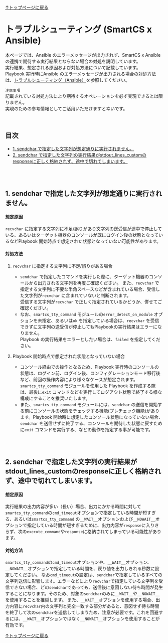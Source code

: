 
[↑トップページに戻る](../README.md)
<br>
# トラブルシューティング (SmartCS x Ansible)

本ページでは、Ansible のエラーメッセージが出力されず、SmartCS x Ansible の連携で期待する実行結果とならない場合の対処を説明しています。  
実行結果、想定される原因および対処方法について記載しています。  
Playbook 実行時にAnsible のエラーメッセージが出力される場合の対処方法は、[トラブルシューティング（Ansible）](./troubleshooting.md)を参照してください。  

`注意事項`  
記載されている対処方法により期待するオペレーションを必ず実現できるとは限りません。  
実現のための参考情報としてご活用いただけますと幸いです。  

<br>

## 目次
- [1. sendchar で指定した文字列が想定通りに実行されません。](./smartcsmoduletips.md#1-sendchar-で指定した文字列が想定通りに実行されません)
- [2. sendchar で指定した文字列の実行結果がstdout_lines_customのresponseに正しく格納されず、途中で切れてしまいます。](./smartcsmoduletips.md#2-sendchar-で指定した文字列の実行結果がstdout_lines_customのresponseに正しく格納されず途中で切れてしまいます)

<br>
<br>

## 1. sendchar で指定した文字列が想定通りに実行されません。
#### 想定原因
`recvchar` に指定する文字列に不足/誤りがあり文字列の送受信が途中で停止している、あるいはターゲット機器のコンソールが既にログイン後の状態となっているなどPlaybook 開始時点で想定された状態となっていない可能性があります。  

#### 対処方法
1. `recvchar` に指定する文字列に不足/誤りがある場合  
   - `sendchar` で指定したコマンドを実行した際に、ターゲット機器のコンソールから出力される文字列を再度ご確認ください。
また、`recvchar` で指定する文字列に不要な半角スペースなどが含まれている場合、受信した文字列が`recvchar` に含まれていないと判断されます。  
受信する文字列が`recvchar` で正しく指定されているかどうか、併せてご確認ください。  
   - なお、`smartcs_tty_command` モジュールの`error_detect_on_module` オプションを未指定、あるいは`ok` を指定している場合は、`recvchar` を受信できずに文字列の送受信が停止してもPlaybookの実行結果はエラーになりません。  
Playbook の実行結果をエラーとしたい場合は、`failed` を指定してください。

2. Playbook 開始時点で想定された状態となっていない場合  
   - コンソール経由での操作となるため、Playbook 実行時のコンソールの状態は、ログイン前、ログイン後、コンフィグレーションモード移行後など、前回の操作内容により様々なケースが想定されます。  
`smartcs_tty_command` モジュールを使用した Playbook を作成する際は、最後に`exit` コマンドなどを実行してログアウト状態で終了する様な構成にすることを推奨いたします。  
   - また、`smartcs_tty_command` モジュールには、`sendchar` の送信を開始する前にコンソールの状態をチェックする機能(プレチェック機能)があります。Playbook 開始時に想定したコンソール状態になっていない場合、`sendchar` を送信せずに終了する、コンソールを期待した状態に戻すために`exit` コマンドを実行する、などの動作を指定する事が可能です。  

<br>
<br>

## 2. sendchar で指定した文字列の実行結果がstdout_lines_customのresponseに正しく格納されず、途中で切れてしまいます。
#### 想定原因
実行結果の出力内容が多い（長い）場合、出力にかかる時間に対して`smartcs_tty_command`の`cmd_timeout`オプションで指定している時間が短すぎる、あるいは`smartcs_tty_command` の`__WAIT__`オプションおよび`__NOWAIT__`オプションで指定している時間が短すぎるために、出力内容が`response`に入りきらず、次の`execute_command`や`response`に格納されてしまっている可能性があります。

#### 対処方法
`smartcs_tty_command`の`cmd_timeout`オプションや、`__WAIT__`オプション、`__NOWAIT__`オプションで指定している時間を、戻り値を出力しきれる秒数に設定してください。
なお`cmd_timeout`の設定は、`sendchar`で指定しているすべての文字列送信に影響します。エラーなどにより`recvchar`で指定している文字列を受信できない場合、どの`sendchar`であっても、送信後に意図しない待ち時間が発生することになります。そのため、対象の`sendchar`のみに`__WAIT__`や`__NOWAIT__`を使用することを推奨します。
また、`__WAIT__`オプションを使用する場合、出力内容に`recvchar`内の文字列と完全一致する部分があると、意図せず待ち時間を終了して次の`sendchar`を送信してしまうため、注意が必要です。これを回避するには、`__WAIT__`オプションではなく`__NOWAIT__`オプションを使用することが有効です。



[↑トップページに戻る](../README.md)
